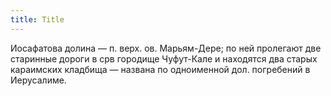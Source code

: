 ```yaml
---
title: Title
---
```


Иосафатова долина — п. верх. ов. Марьям-Дере; по ней пролегают две старинные
дороги в срв городище Чуфут-Кале и находятся два старых караимских кладбища —
названа по одноименной дол. погребений в Иерусалиме.
